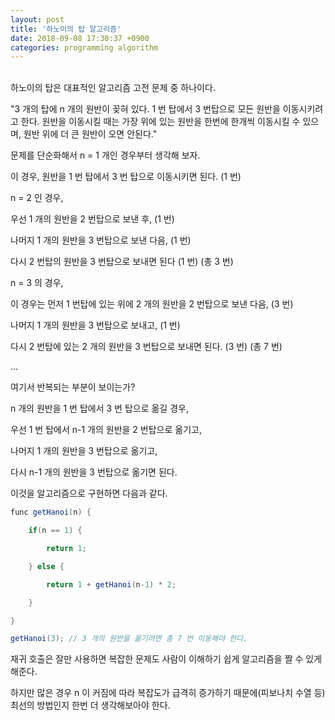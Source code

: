 ```yaml
---
layout: post
title: '하노이의 탑 알고리즘'
date: 2018-09-08 17:30:37 +0900
categories: programming algorithm
---
```


<br>
하노이의 탑은 대표적인 알고리즘 고전 문제 중 하나이다.

"3 개의 탑에 n 개의 원반이 꽂혀 있다. 1 번 탑에서 3 번탑으로 모든 원반을 이동시키려고 한다. 원반을 이동시킬 때는 가장 위에 있는 원반을 한번에 한개씩 이동시킬 수 있으며, 원반 위에 더 큰 원반이 오면 안된다."

문제를 단순화해서 n = 1 개인 경우부터 생각해 보자.

이 경우, 원반을 1 번 탑에서 3 번 탑으로 이동시키면 된다. (1 번)

n = 2 인 경우,

우선 1 개의 원반을 2 번탑으로 보낸 후, (1 번)

나머지 1 개의 원반을 3 번탑으로 보낸 다음, (1 번)

다시 2 번탑의 원반을 3 번탑으로 보내면 된다 (1 번) (총 3 번)

n = 3 의 경우,

이 경우는 먼저 1 번탑에 있는 위에 2 개의 원반을 2 번탑으로 보낸 다음, (3 번)

나머지 1 개의 원반을 3 번탑으로 보내고, (1 번)

다시 2 번탑에 있는 2 개의 원반을 3 번탑으로 보내면 된다. (3 번) (총 7 번)

...

여기서 반복되는 부분이 보이는가?

n 개의 원반을 1 번 탑에서 3 번 탑으로 옮길 경우,

우선 1 번 탑에서 n-1 개의 원반을 2 번탑으로 옮기고,

나머지 1 개의 원반을 3 번탑으로 옮기고,

다시 n-1 개의 원반을 3 번탑으로 옮기면 된다.

이것을 알고리즘으로 구현하면 다음과 같다.

```java
func getHanoi(n) {

    if(n == 1) {

        return 1;

    } else {

        return 1 + getHanoi(n-1) * 2;

    }

}

getHanoi(3); // 3 개의 원반을 옮기려면 총 7 번 이동해야 한다.
```

재귀 호출은 잘만 사용하면 복잡한 문제도 사람이 이해하기 쉽게 알고리즘을 짤 수 있게 해준다.

하지만 많은 경우 n 이 커짐에 따라 복잡도가 급격히 증가하기 때문에(피보나치 수열 등) 최선의 방법인지 한번 더 생각해보아야 한다.
